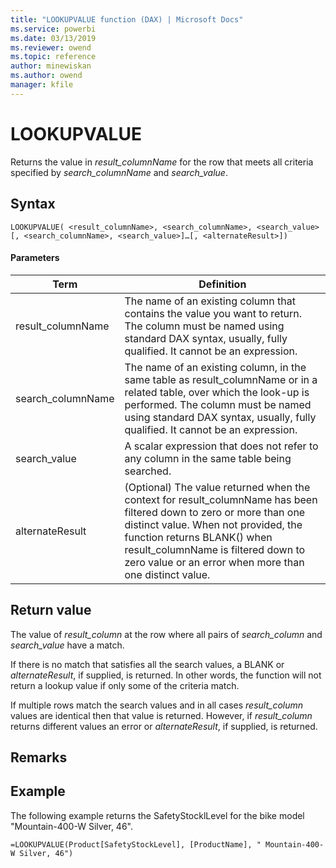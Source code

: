 ```yaml
---
title: "LOOKUPVALUE function (DAX) | Microsoft Docs"
ms.service: powerbi 
ms.date: 03/13/2019
ms.reviewer: owend
ms.topic: reference
author: minewiskan
ms.author: owend
manager: kfile
---
```

# LOOKUPVALUE
Returns the value in *result_columnName* for the row that meets all criteria specified by *search_columnName* and *search_value*.  
  
## Syntax  
  
```dax
LOOKUPVALUE( <result_columnName>, <search_columnName>, <search_value>[, <search_columnName>, <search_value>]…[, <alternateResult>])   
```
  
#### Parameters  

|Term|Definition|  
|--------|--------------|  
| result_columnName  |  The name of an existing column that contains the value you want to return. The column must be named using standard DAX syntax, usually, fully qualified. It cannot be an expression.  |  
| search_columnName  | The name of an existing column, in the same table as result_columnName or in a related table, over which the look-up is performed. The column must be named using standard DAX syntax, usually, fully qualified. It cannot be an expression.   |
|  search_value | A scalar expression that does not refer to any column in the same table being searched.   |
| alternateResult | (Optional) The value returned when the context for result_columnName has been filtered down to zero or more than one distinct value. When not provided, the function returns BLANK() when result_columnName is filtered down to zero value or an error when more than one distinct value. |

## Return value  
The value of *result_column* at the row where all pairs of *search_column* and *search_value* have a match.  
  
If there is no match that satisfies all the search values, a BLANK or *alternateResult*, if supplied, is returned. In other words, the function will not return a lookup value if only some of the criteria match.
  
If multiple rows match the search values and in all cases *result_column* values are identical then that value is returned. However, if *result_column* returns different values an error or *alternateResult*, if supplied, is returned.
  
## Remarks  
  
## Example  
The following example returns the SafetyStocklLevel for the bike model "Mountain-400-W Silver, 46".  
  
```dax
=LOOKUPVALUE(Product[SafetyStockLevel], [ProductName], " Mountain-400-W Silver, 46")  
```

